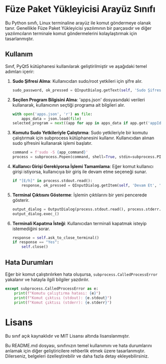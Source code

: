 # Füze Paket Yükleyicisi Arayüz Sınıfı

Bu Python sınıfı, Linux terminaline arayüz ile komut göndermeye olanak tanır. Genellikle Füze Paket Yükleyicisi yazılımının bir parçasıdır ve diğer yazılımcıların terminale komut göndermelerini kolaylaştırmak için tasarlanmıştır.

## Kullanım

Sınıf, PyQt5 kütüphanesi kullanılarak geliştirilmiştir ve aşağıdaki temel adımları içerir:

1. **Sudo Şifresi Alma**: Kullanıcıdan sudo/root yetkileri için şifre alır.

    ```python
    sudo_password, ok_pressed = QInputDialog.getText(self, 'Sudo Şifresi', 'Sudo şifrenizi girin:', QLineEdit.Password)
    ```

2. **Seçilen Program Bilgisini Alma**: 'apps.json' dosyasındaki verileri kullanarak, kullanıcının seçtiği programa ait bilgileri alır.

    ```python
    with open('apps.json', 'r') as file:
        apps_data = json.load(file)
    selected_program = next((app for app in apps_data if app.get('appId') == self.app_id), None)
    ```

3. **Komutu Sudo Yetkileriyle Çalıştırma**: Sudo yetkileriyle bir komutu çalıştırmak için subprocess kütüphanesini kullanır. Kullanıcıdan alınan sudo şifresini kullanarak işlemi başlatır.

    ```python
    command = f'sudo -S {app_command}'
    process = subprocess.Popen(command, shell=True, stdin=subprocess.PIPE, stdout=subprocess.PIPE, stderr=subprocess.PIPE, text=True)
    ```

4. **Kullanıcı Girişi Gerekiyorsa İşlemi Tamamlama**: Eğer komut kullanıcı girişi istiyorsa, kullanıcıya bir giriş ile devam etme seçeneği sunar.

    ```python
    if "[E/h]" in process.stdout.read():
        response, ok_pressed = QInputDialog.getItem(self, 'Devam Et', 'Bu işlemi devam ettirmek ister misiniz?', ['E', 'h'], 0)
    ```

5. **Terminal Çıktısını Gösterme**: İşlemin çıktılarını bir yeni pencerede gösterir.

    ```python
    output_dialog = OutputDialog(process.stdout.read(), process.stderr.read())
    output_dialog.exec_()
    ```

6. **Terminali Kapatma İsteği**: Kullanıcıdan terminali kapatmak isteyip istemediğini sorar.

    ```python
    response = self.ask_to_close_terminal()
    if response == "Yes":
        self.close()
    ```

## Hata Durumları

Eğer bir komut çalıştırılırken hata oluşursa, `subprocess.CalledProcessError` yakalanır ve hatayla ilgili bilgiler yazdırılır.

```python
except subprocess.CalledProcessError as e:
    print(f"Komutu çalıştırma hatası: {e}")
    print(f"Komut çıktısı (stdout): {e.stdout}")
    print(f"Komut çıktısı (stderr): {e.stderr}")
```
# Lisans
Bu sınıf açık kaynaklıdır ve MIT Lisansı altında lisanslanmıştır.

Bu README.md dosyası, sınıfınızın temel kullanımını ve hata durumlarını anlamak için diğer geliştiricilere rehberlik etmek üzere tasarlanmıştır. Dilerseniz, belgeleri özelleştirebilir ve daha fazla detay ekleyebilirsiniz.
